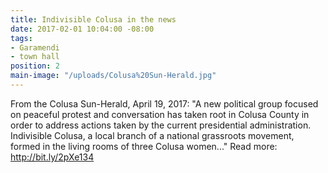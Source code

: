 ```yaml
---
title: Indivisible Colusa in the news
date: 2017-02-01 10:04:00 -08:00
tags:
- Garamendi
- town hall
position: 2
main-image: "/uploads/Colusa%20Sun-Herald.jpg"
---
```


From the Colusa Sun-Herald, April 19, 2017: 
"A new political group focused on peaceful protest and conversation has taken root in Colusa County in order to address actions taken by the current presidential administration. Indivisible Colusa, a local branch of a national grassroots movement, formed in the living rooms of three Colusa women..." 
Read more: http://bit.ly/2pXe134